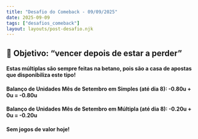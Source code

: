 ```yaml
---
title: "Desafio do Comeback - 09/09/2025"
date: 2025-09-09
tags: ["desafios_comeback"]
layout: layouts/post-desafio.njk
---
```


## 🎯 Objetivo: “vencer depois de estar a perder”

#### Estas múltiplas são sempre feitas na betano, pois são a casa de apostas que disponibiliza este tipo!

#### Balanço de Unidades Mês de Setembro em Simples (até dia 8): -0.80u + 0u = -0.80u
#### Balanço de Unidades Mês de Setembro em Múltipla (até dia 8): -0.20u + 0u = -0.20u

#### Sem jogos de valor hoje!